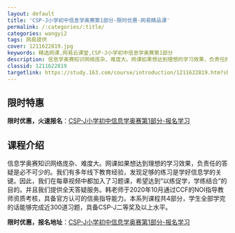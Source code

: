 ```yaml
---
layout: default
title: 'CSP-J小学初中信息学奥赛第1部分-限时优惠-网易精品课'
permalink: /:categories/:title/
categories: wangyi2
tags: 网易提供
cover: 1211622819.jpg
keywords: 精选网课,网易云课堂,CSP-J小学初中信息学奥赛第1部分
description: 信息学奥赛知识网络庞杂、难度大。网课如果想达到理想的学习效果，负责任的答疑是必不可少的。我们有多年线下教育经验，发现足够
classid: 1211622819
targetlink: https://study.163.com/course/introduction/1211622819.htm?share=1&shareId=1025206652&utm_campaign=share&utm_medium=iphoneShare&utm_source=&utm_u=1025206652
---
```


## 限时特惠

**限时优惠，火速报名**：[CSP-J小学初中信息学奥赛第1部分-报名学习](https://study.163.com/course/introduction/1211622819.htm?share=1&shareId=1025206652&utm_campaign=share&utm_medium=iphoneShare&utm_source=&utm_u=1025206652)

## 课程介绍

信息学奥赛知识网络庞杂、难度大。网课如果想达到理想的学习效果，负责任的答疑是必不可少的。我们有多年线下教育经验，发现足够的练习是学好信息学的关键。因此，我们在每章视频中都加入了习题课，希望达到“以练促学，学练结合”的目的。并且我们提供全天答疑服务。韩老师于2020年10月通过CCF的NOI指导教师资质考核，具备官方认可的信奥指导能力。本系列课程共4部分，学生全部学完的话能够完成近300道习题，具备CSP-J二等奖及以上水平。

**限时优惠，报名地址**：[CSP-J小学初中信息学奥赛第1部分-报名学习](https://study.163.com/course/introduction/1211622819.htm?share=1&shareId=1025206652&utm_campaign=share&utm_medium=iphoneShare&utm_source=&utm_u=1025206652)

